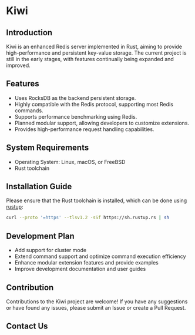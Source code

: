 # Kiwi

## Introduction

Kiwi is an enhanced Redis server implemented in Rust, aiming to provide high-performance and persistent key-value storage. The current project is still in the early stages, with features continually being expanded and improved.

## Features

- Uses RocksDB as the backend persistent storage.
- Highly compatible with the Redis protocol, supporting most Redis commands.
- Supports performance benchmarking using Redis.
- Planned modular support, allowing developers to customize extensions.
- Provides high-performance request handling capabilities.

## System Requirements

- Operating System: Linux, macOS, or FreeBSD
- Rust toolchain

## Installation Guide

Please ensure that the Rust toolchain is installed, which can be done using [rustup](https://rustup.rs/):

```bash
curl --proto '=https' --tlsv1.2 -sSf https://sh.rustup.rs | sh
```

## Development Plan

- Add support for cluster mode
- Extend command support and optimize command execution efficiency
- Enhance modular extension features and provide examples
- Improve development documentation and user guides

## Contribution

Contributions to the Kiwi project are welcome! If you have any suggestions or have found any issues, please submit an Issue or create a Pull Request.

## Contact Us
